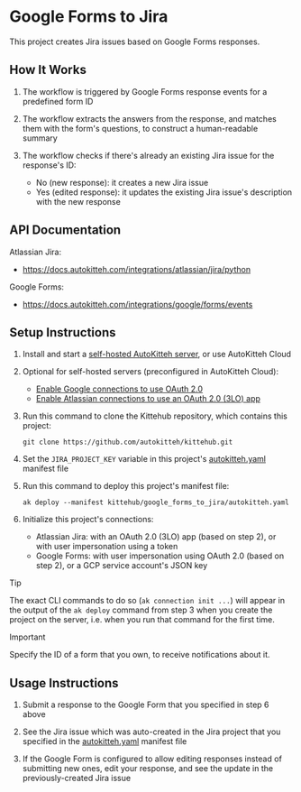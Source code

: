 # Google Forms to Jira

This project creates Jira issues based on Google Forms responses.

## How It Works

1. The workflow is triggered by Google Forms response events for a predefined
   form ID

2. The workflow extracts the answers from the response, and matches them with
   the form's questions, to construct a human-readable summary

3. The workflow checks if there's already an existing Jira issue for the
   response's ID:

   - No (new response): it creates a new Jira issue
   - Yes (edited response): it updates the existing Jira issue's description
     with the new response

## API Documentation

Atlassian Jira:

- https://docs.autokitteh.com/integrations/atlassian/jira/python

Google Forms:

- https://docs.autokitteh.com/integrations/google/forms/events

## Setup Instructions

1. Install and start a
   [self-hosted AutoKitteh server](https://docs.autokitteh.com/get_started/quickstart),
   or use AutoKitteh Cloud

2. Optional for self-hosted servers (preconfigured in AutoKitteh Cloud):

   - [Enable Google connections to use OAuth 2.0](https://docs.autokitteh.com/integrations/google/config)
   - [Enable Atlassian connections to use an OAuth 2.0 (3LO) app](https://docs.autokitteh.com/integrations/atlassian/config)

3. Run this command to clone the Kittehub repository, which contains this
   project:

   ```shell
   git clone https://github.com/autokitteh/kittehub.git
   ```

4. Set the `JIRA_PROJECT_KEY` variable in this project's
   [autokitteh.yaml](./autokitteh.yaml) manifest file

5. Run this command to deploy this project's manifest file:

   ```shell
   ak deploy --manifest kittehub/google_forms_to_jira/autokitteh.yaml
   ```

6. Initialize this project's connections:

   - Atlassian Jira: with an OAuth 2.0 (3LO) app (based on step 2), or with
     user impersonation using a token
   - Google Forms: with user impersonation using OAuth 2.0 (based on step 2),
     or a GCP service account's JSON key

> [!TIP]
> The exact CLI commands to do so (`ak connection init ...`) will appear in
> the output of the `ak deploy` command from step 3 when you create the
> project on the server, i.e. when you run that command for the first time.

> [!IMPORTANT]
> Specify the ID of a form that you own, to receive notifications about it.

## Usage Instructions

1. Submit a response to the Google Form that you specified in step 6 above

2. See the Jira issue which was auto-created in the Jira project that you
   specified in the [autokitteh.yaml](./autokitteh.yaml) manifest file

3. If the Google Form is configured to allow editing responses instead of
   submitting new ones, edit your response, and see the update in the
   previously-created Jira issue
